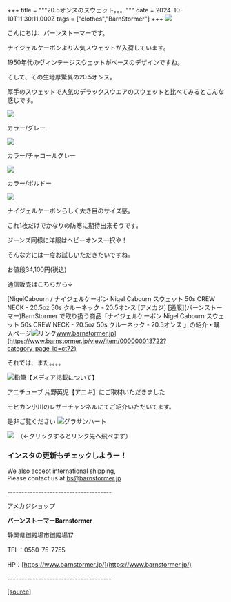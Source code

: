 +++
title = """20.5オンスのスウェット。。。"""
date = 2024-10-10T11:30:11.000Z
tags = ["clothes","BarnStormer"]
+++
[![](https://stat.ameba.jp/user_images/20231023/16/barnstormer-go/b2/03/p/o0420015015354743273.png)](https://ameblo.jp/barnstormer-go/entry-12825670498.html)

こんにちは、バーンストーマーです。

ナイジェルケーボンより人気スウェットが入荷しています。

1950年代のヴィンテージスウェットがベースのデザインですね。

そして、その生地厚驚異の20.5オンス。

厚手のスウェットで人気のデラックスウエアのスウェットと比べてみるとこんな感じです。

[![](https://stat.ameba.jp/user_images/20241010/18/barnstormer-go/33/39/j/o0466070015496273824.jpg)](https://stat.ameba.jp/user_images/20241010/18/barnstormer-go/33/39/j/o0466070015496273824.jpg)

カラー/グレー

[![](https://stat.ameba.jp/user_images/20241010/18/barnstormer-go/04/82/j/o0467070115496273929.jpg)](https://stat.ameba.jp/user_images/20241010/18/barnstormer-go/04/82/j/o0467070115496273929.jpg)

カラー/チャコールグレー

[![](https://stat.ameba.jp/user_images/20241010/18/barnstormer-go/98/65/j/o0467070115496273932.jpg)](https://stat.ameba.jp/user_images/20241010/18/barnstormer-go/98/65/j/o0467070115496273932.jpg)

カラー/ボルドー

[![](https://stat.ameba.jp/user_images/20241010/18/barnstormer-go/fe/78/j/o0467070115496273933.jpg)](https://stat.ameba.jp/user_images/20241010/18/barnstormer-go/fe/78/j/o0467070115496273933.jpg)

ナイジェルケーボンらしく大き目のサイズ感。

これ1枚だけでかなりの防寒に期待出来そうです。

ジーンズ同様に洋服はヘビーオンス一択や！

そんな方には一度お試しいただきたいですね。

お値段34,100円(税込)

通信販売はこちらから↓

[NigelCabourn / ナイジェルケーボン Nigel Cabourn スウェット 50s CREW NECK - 20.5oz 50s クルーネック - 20.5オンス \[アメカジ\] \[通販\](バーンストーマー)BarnStormer で取り扱う商品「ナイジェルケーボン Nigel Cabourn スウェット 50s CREW NECK - 20.5oz 50s クルーネック - 20.5オンス 」の紹介・購入ページ![リンク](https://c.stat100.ameba.jp/ameblo/symbols/v3.20.0/svg/gray/editor_link.svg)www.barnstormer.jp](https://www.barnstormer.jp/view/item/000000013722?category_page_id=ct72)

それでは、また。。。。

![鉛筆](https://stat100.ameba.jp/blog/ucs/img/char/char3/519.png)【メディア掲載について】

アニチューブ 片野英児【アニキ】にご取材いただきました

モヒカン小川のレザーチャンネルにてご紹介いただいてます。

是非ご覧ください ![グラサンハート](https://stat100.ameba.jp/blog/ucs/img/char/char3/148.png)

[![](https://stat.ameba.jp/user_images/20230412/16/barnstormer-go/6a/23/p/o0108010815269242493.png)](https://www.instagram.com/barnstormer_daily/)　（←クリックするとリンク先へ飛べます）

### インスタの更新もチェックしようー！

We also accept international shipping,  
Please contact us at bs@barnstormer.jp

**\-------------------------------------**

アメカジショップ

**バーンストーマーBarnstormer**

静岡県御殿場市御殿場17

TEL：0550-75-7755

HP：[https://www.barnstormer.jp/](https://www.barnstormer.jp/)

**\-------------------------------------**

[[source]](https://ameblo.jp/barnstormer-go/entry-12870754228.html)
